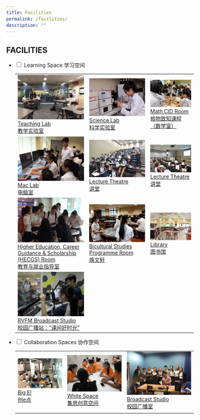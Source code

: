 ```yaml
---
title: Facilities
permalink: /facilities/
description: ""
---
```

## FACILITIES
<ul class="jekyllcodex_accordion">
	<li>
		<input type="checkbox" id="accordion1">
		<label for="accordion1">Learning Space 学习空间</label>
		<div>
			<table>
				<tr>
					<td>
						<a href="/images/Teaching%20Lab.png">
							<img src="/images/Teaching%20Lab.png"/> Teaching Lab <br>教学实验室
						</a>
					</td>
					<td>
						<a href="/images/2%20Science%20laboratory%20with%20advanced%20analytical%20instruments.png">
							<img src="/images/2%20Science%20laboratory%20with%20advanced%20analytical%20instruments.png"/> Science Lab <br> 科学实验室
						</a>
					</td>
					<td>
						<a href="/images/3%20Math%20CID%20room.png">
							<img src="/images/3%20Math%20CID%20room.png"/> Math CID Room <br> 格物致知课程（数学室）
						</a>
					</td>
				</tr>
				<tr>
					<td>
						<a href="/images/4%20Mac%20Lab.png">
							<img src="/images/4%20Mac%20Lab.png"/> Mac Lab <br>电脑室
						</a>
					</td>
					<td>
						<a href="/images/5%20Lecture%20Theatre.png">
							<img src="/images/5%20Lecture%20Theatre.png"/> Lecture Theatre <br> 讲堂
						</a>
					</td>
					<td>
						<a href="/images/6%20Lecture%20Theatre.png">
							<img src="/images/6%20Lecture%20Theatre.png"/> Lecture Theatre <br> 讲堂
						</a>
					</td>
				</tr>
				<tr>
					<td>
						<a href="/images/8Higher%20Education,%20Career%20Guidance%20_%20Scholarships%20(HECGS)%20Room.png">
							<img src="/images/8Higher%20Education,%20Career%20Guidance%20_%20Scholarships%20(HECGS)%20Room.png"/> Higher Education, Career Guidance & Scholarship (HECGS) Room <br> 教育与就业指导室
						</a>
					</td>
					<td>
						<a href="/images/Bicultural%20Studies.png">
							<img src="/images/Bicultural%20Studies.png"/> Bicultural Studies Programme Room <br> 焕文轩
						</a>
					</td>
					<td>
						<a href="/images/Library.png">
							<img src="/images/Library.png"/> Library <br> 图书馆
						</a>
					</td>
				</tr>
				<tr>
					<td>
						<a href="/images/RVFM%20studio.png">
							<img src="/images/RVFM%20studio.png"/> RVFM Broadcast Studio <br> 校园广播站：“课间好时光”
						</a>
					</td>
					<td></td>
					<td></td>
				</tr>
			</table>
		</li>
		<li>
		<input type="checkbox" id="accordion2">
		<label for="accordion2">Collaboration Spaces 协作空间 </label>
		<div>
			<table>
				<tr>
					<td>
						<a href="/images/1big%20e.png">
							<img src="/images/1big%20e.png"/> Big E! <br>创e点
						</a>
					</td>
					<td>
						<a href="/images/2whitespace.png">
							<img src="/images/2whitespace.png"/> White Space <br>集思创意空间
						</a>
					</td>
					<td>
						<a href="/images/3broadcast studio.png">
							<img src="/images/3broadcast studio.png"/> Broadcast Studio <br>校园广播室
						</a>
					</td>
				</tr>
				<tr>
					<td>
						
